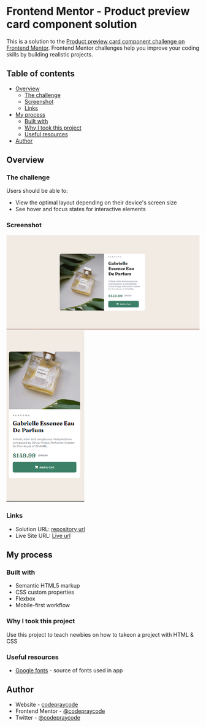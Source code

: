 # Frontend Mentor - Product preview card component solution

This is a solution to the [Product preview card component challenge on Frontend Mentor](https://www.frontendmentor.io/challenges/product-preview-card-component-GO7UmttRfa). Frontend Mentor challenges help you improve your coding skills by building realistic projects. 

## Table of contents

- [Overview](#overview)
  - [The challenge](#the-challenge)
  - [Screenshot](#screenshot)
  - [Links](#links)
- [My process](#my-process)
  - [Built with](#built-with)
  - [Why I took this project](#Why-i-took-this-project)
  - [Useful resources](#useful-resources)
- [Author](#author)

## Overview

### The challenge

Users should be able to:

- View the optimal layout depending on their device's screen size
- See hover and focus states for interactive elements

### Screenshot

![](./screenshots/desktop_screenshot.png)
![](./screenshots/mobile_screenshot.png)


### Links

- Solution URL: [repository url](https://github.com/codepraycode/product-preview-card-component)
- Live Site URL: [Live url](https://product-preview-card-pi.vercel.app/)

## My process

### Built with

- Semantic HTML5 markup
- CSS custom properties
- Flexbox
- Mobile-first workflow

### Why I took this project

Use this project to teach newbies on how to takeon a project with HTML & CSS

### Useful resources

- [Google fonts](https://fonts.google.com/) - source of fonts used in app

## Author

- Website - [codepraycode](https://www.linkedin.com/in/codepraycode)
- Frontend Mentor - [@codepraycode](https://www.frontendmentor.io/profile/codepraycode)
- Twitter - [@codepraycode](https://www.twitter.com/codepraycode)
